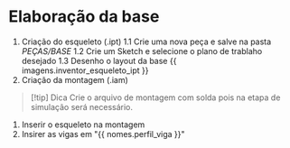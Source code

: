 # Elaboração da base
1. Criação do esqueleto (.ipt)
1.1 Crie uma nova peça e salve na pasta _PEÇAS/BASE_
1.2 Crie um Sketch e selecione o plano de trablaho desejado
1.3 Desenho o layout da base 
{{ imagens.inventor_esqueleto_ipt }}
1. Criação da montagem (.iam)
> [!tip] Dica
> Crie o arquivo de montagem com solda pois na etapa de simulação será necessário.
1. Inserir o esqueleto na montagem
2. Insirer as vigas em "{{ nomes.perfil_viga }}"

